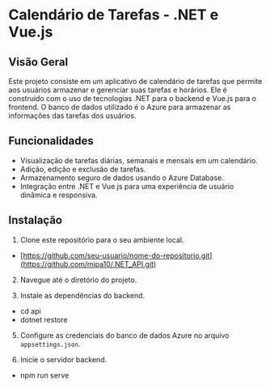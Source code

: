 # Calendário de Tarefas - .NET e Vue.js

## Visão Geral

Este projeto consiste em um aplicativo de calendário de tarefas que permite aos usuários armazenar e gerenciar suas tarefas e horários. Ele é construído com o uso de tecnologias .NET para o backend e Vue.js para o frontend. O banco de dados utilizado é o Azure para armazenar as informações das tarefas dos usuários.

## Funcionalidades

- Visualização de tarefas diárias, semanais e mensais em um calendário.
- Adição, edição e exclusão de tarefas.
- Armazenamento seguro de dados usando o Azure Database.
- Integração entre .NET e Vue.js para uma experiência de usuário dinâmica e responsiva.

## Instalação

1. Clone este repositório para o seu ambiente local.
- [https://github.com/seu-usuario/nome-do-repositorio.git](https://github.com/mjpa10/.NET_API.git)

2. Navegue até o diretório do projeto.

3. Instale as dependências do backend.
- cd api
- dotnet restore

5. Configure as credenciais do banco de dados Azure no arquivo `appsettings.json`.

6. Inicie o servidor backend.
- npm run serve

